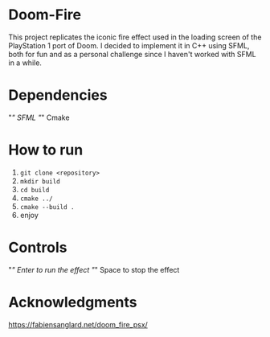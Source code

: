 # Doom-Fire

This project replicates the iconic fire effect used in the loading screen of the PlayStation 1 port of Doom. I decided to implement it in C++ using SFML, both for fun and as a personal challenge since I haven't worked with SFML in a while.

# Dependencies
"*" SFML
"*" Cmake

# How to run
1) ```git clone <repository>```
2) ```mkdir build```
3) ```cd build```
4) ```cmake ../```
5) ```cmake --build .```
6) enjoy

# Controls
"*" Enter to run the effect
"*" Space to stop the effect

# Acknowledgments
https://fabiensanglard.net/doom_fire_psx/

